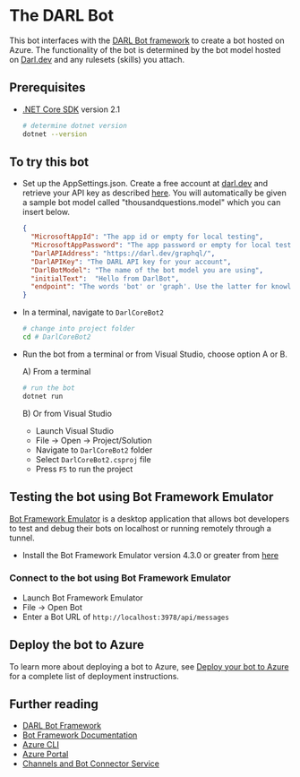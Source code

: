 ﻿# The DARL Bot
This bot interfaces with the [DARL Bot framework](https://darl.ai) to create a bot hosted on Azure. The functionality of the bot is determined by the bot model hosted on [Darl.dev](https://darl.dev) and any rulesets (skills) you attach.

## Prerequisites

- [.NET Core SDK](https://dotnet.microsoft.com/download) version 2.1

  ```bash
  # determine dotnet version
  dotnet --version
  ```

## To try this bot

- Set up the AppSettings.json. Create a free account at [darl.dev](https://darl.dev) and retrieve your API key as described [here](https://darl.dev/docs/GraphQL_examples/#finding-your-api-key).
 You will automatically be given a sample bot model called "thousandquestions.model" which you can insert below.

    ```json
    {
      "MicrosoftAppId": "The app id or empty for local testing",
      "MicrosoftAppPassword": "The app password or empty for local testing",
      "DarlAPIAddress": "https://darl.dev/graphql/",
      "DarlAPIKey": "The DARL API key for your account",
      "DarlBotModel": "The name of the bot model you are using",
      "initialText":  "Hello from DarlBot",
      "endpoint": "The words 'bot' or 'graph'. Use the latter for knowledge graphs "
    }
    ```

- In a terminal, navigate to `DarlCoreBot2`

    ```bash
    # change into project folder
    cd # DarlCoreBot2
    ```

- Run the bot from a terminal or from Visual Studio, choose option A or B.

  A) From a terminal

  ```bash
  # run the bot
  dotnet run
  ```

  B) Or from Visual Studio

  - Launch Visual Studio
  - File -> Open -> Project/Solution
  - Navigate to `DarlCoreBot2` folder
  - Select `DarlCoreBot2.csproj` file
  - Press `F5` to run the project

## Testing the bot using Bot Framework Emulator

[Bot Framework Emulator](https://github.com/microsoft/botframework-emulator) is a desktop application that allows bot developers to test and debug their bots on localhost or running remotely through a tunnel.

- Install the Bot Framework Emulator version 4.3.0 or greater from [here](https://github.com/Microsoft/BotFramework-Emulator/releases)

### Connect to the bot using Bot Framework Emulator

- Launch Bot Framework Emulator
- File -> Open Bot
- Enter a Bot URL of `http://localhost:3978/api/messages`

## Deploy the bot to Azure

To learn more about deploying a bot to Azure, see [Deploy your bot to Azure](https://aka.ms/azuredeployment) for a complete list of deployment instructions.

## Further reading

- [DARL Bot Framework](https://darl.dev/docs)
- [Bot Framework Documentation](https://docs.botframework.com)
- [Azure CLI](https://docs.microsoft.com/cli/azure/?view=azure-cli-latest)
- [Azure Portal](https://portal.azure.com)
- [Channels and Bot Connector Service](https://docs.microsoft.com/en-us/azure/bot-service/bot-concepts?view=azure-bot-service-4.0)
